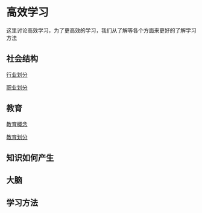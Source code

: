 # 高效学习


这里讨论高效学习，为了更高效的学习，我们从了解等各个方面来更好的了解学习方法


## 社会结构


[行业划分](./行业划分.md)

[职业划分](./职业划分.md)


## 教育

[教育概念](./教育概念.md)

[教育划分](./教育划分.md)





## 知识如何产生



## 大脑




## 学习方法